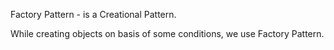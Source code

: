 Factory Pattern - is a Creational Pattern.

While creating objects on basis of some conditions, we use Factory Pattern.
